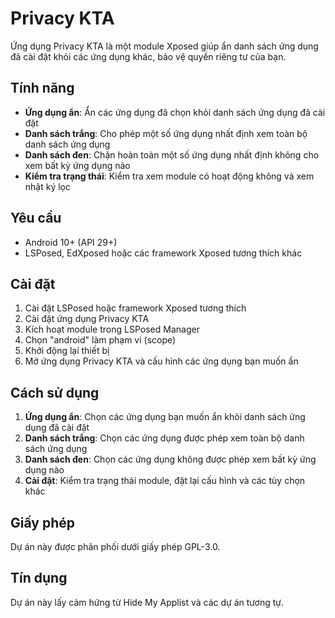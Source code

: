 # Privacy KTA

Ứng dụng Privacy KTA là một module Xposed giúp ẩn danh sách ứng dụng đã cài đặt khỏi các ứng dụng khác, bảo vệ quyền riêng tư của bạn.

## Tính năng

- **Ứng dụng ẩn**: Ẩn các ứng dụng đã chọn khỏi danh sách ứng dụng đã cài đặt
- **Danh sách trắng**: Cho phép một số ứng dụng nhất định xem toàn bộ danh sách ứng dụng
- **Danh sách đen**: Chặn hoàn toàn một số ứng dụng nhất định không cho xem bất kỳ ứng dụng nào
- **Kiểm tra trạng thái**: Kiểm tra xem module có hoạt động không và xem nhật ký lọc

## Yêu cầu

- Android 10+ (API 29+)
- LSPosed, EdXposed hoặc các framework Xposed tương thích khác

## Cài đặt

1. Cài đặt LSPosed hoặc framework Xposed tương thích
2. Cài đặt ứng dụng Privacy KTA
3. Kích hoạt module trong LSPosed Manager
4. Chọn "android" làm phạm vi (scope)
5. Khởi động lại thiết bị
6. Mở ứng dụng Privacy KTA và cấu hình các ứng dụng bạn muốn ẩn

## Cách sử dụng

1. **Ứng dụng ẩn**: Chọn các ứng dụng bạn muốn ẩn khỏi danh sách ứng dụng đã cài đặt
2. **Danh sách trắng**: Chọn các ứng dụng được phép xem toàn bộ danh sách ứng dụng
3. **Danh sách đen**: Chọn các ứng dụng không được phép xem bất kỳ ứng dụng nào
4. **Cài đặt**: Kiểm tra trạng thái module, đặt lại cấu hình và các tùy chọn khác

## Giấy phép

Dự án này được phân phối dưới giấy phép GPL-3.0.

## Tín dụng

Dự án này lấy cảm hứng từ Hide My Applist và các dự án tương tự. 